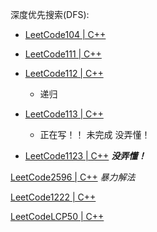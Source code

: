 深度优先搜索(DFS):
- [LeetCode104 | C++](./cpp/LeetCode104/main.cpp)
- [LeetCode111 | C++](./cpp/LeetCode111/main.cpp)
- [LeetCode112 | C++](./cpp/LeetCode112/main.cpp)
    - 递归
- [LeetCode113 | C++](./cpp/LeetCode113/main.cpp)
    - 正在写！！  未完成 没弄懂！

- [LeetCode1123 | C++](./cpp/LeetCode1123/main.cpp)      ***没弄懂！***


[LeetCode2596 | C++](./cpp/LeetCode2596/main.cpp)    *暴力解法*

[LeetCode1222 | C++](./cpp/LeetCode1222/main.cpp)

[LeetCodeLCP50 | C++](./cpp/LeetCodeLCP50/main.cpp)